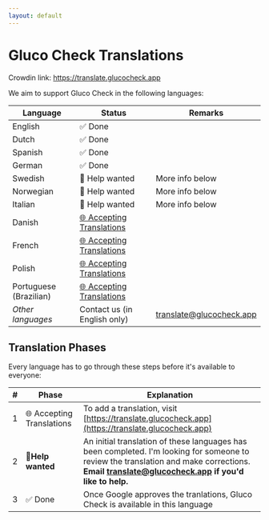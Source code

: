 ```yaml
---
layout: default
---
```


# Gluco Check Translations
Crowdin link: https://translate.glucocheck.app

We aim to support Gluco Check in the following languages:

| Language | Status                             | Remarks                                         |
| -------- | ---------------------------------- | ----------------------------------------------- |
| English  | ✅ Done                             |  |
| Dutch    | ✅ Done                             |  |
| Spanish  | ✅ Done |  |
| German | ✅ Done |  |
| Swedish  | 🤚 Help wanted | More info below |
| Norwegian  | 🤚 Help wanted | More info below |
| Italian  | 🤚 Help wanted | More info below |
| Danish | [🌐 Accepting Translations](https://translate.glucocheck.app) |  |
| French | [🌐 Accepting Translations](https://translate.glucocheck.app) |  |
| Polish | [🌐 Accepting Translations](https://translate.glucocheck.app) |  |
| Portuguese (Brazilian) | [🌐 Accepting Translations](https://translate.glucocheck.app) |  |
| *Other languages* | Contact us (in English only) | translate@glucocheck.app |

## Translation Phases

Every language has to go through these steps before it's available to everyone:

| #                                                 | Phase                       | Explanation                                                  |
| ------------------------------------------------------------ | --------------------------- | --------------------------- |
| 1 | 🌐 Accepting Translations | To add a translation, visit [https://translate.glucocheck.app](https://translate.glucocheck.app) |
| 2 | 🤚**Help wanted** | An initial translation of these languages has been completed. I'm looking for someone to review the translation and make corrections. **Email translate@glucocheck.app if you'd like to help.** |
| 3 | ✅ Done                   | Once Google approves the tranlations, Gluco Check is available in this language |
